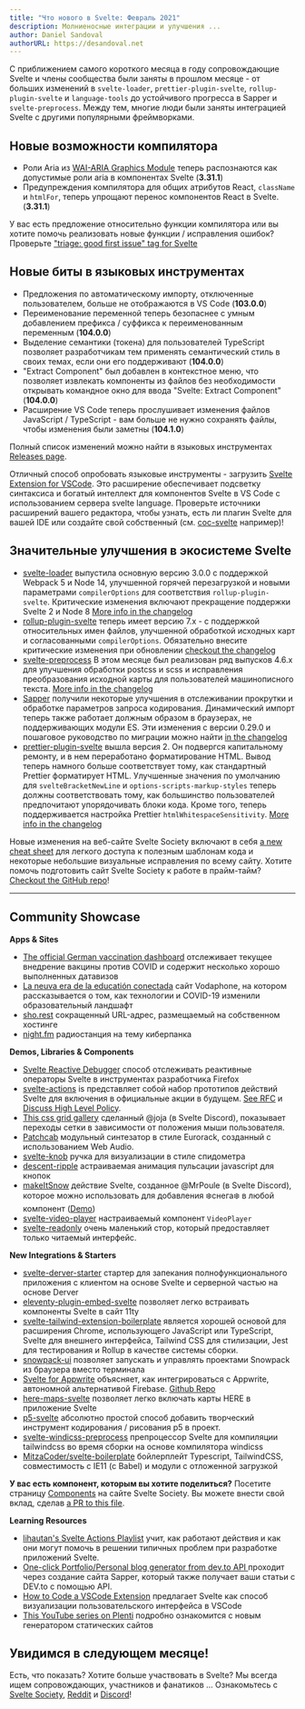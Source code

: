 ```yaml
---
title: "Что нового в Svelte: Февраль 2021"
description: Молниеносные интеграции и улучшения ...
author: Daniel Sandoval
authorURL: https://desandoval.net
---
```


С приближением самого короткого месяца в году сопровождающие Svelte и члены сообщества были заняты в прошлом месяце - от больших изменений в `svelte-loader`, `prettier-plugin-svelte`, `rollup-plugin-svelte` и `language-tools` до устойчивого прогресса в Sapper и `svelte-preprocess`. Между тем, многие люди были заняты интеграцией Svelte с другими популярными фреймворками.

## Новые возможности компилятора
- Роли Aria из [WAI-ARIA Graphics Module](https://www.w3.org/TR/graphics-aria-1.0/#role_definitions) теперь распознаются как допустимые роли aria в компонентах Svelte (**3.31.1**)
- Предупреждения компилятора для общих атрибутов React, `className` и `htmlFor`, теперь упрощают перенос компонентов React в Svelte. (**3.31.1**)

У вас есть предложение относительно функции компилятора или вы хотите помочь реализовать новые функции / исправления ошибок? Проверьте ["triage: good first issue" tag for Svelte](https://github.com/sveltejs/svelte/issues?q=is%3Aopen+is%3Aissue+label%3A%22triage%3A+good+first+issue%22)


## Новые биты в языковых инструментах

- Предложения по автоматическому импорту, отключенные пользователем, больше не отображаются в VS Code (**103.0.0**)
- Переименование переменной теперь безопаснее с умным добавлением префикса / суффикса к переименованным переменным (**104.0.0**)
- Выделение семантики (токена) для пользователей TypeScript позволяет разработчикам тем применять семантический стиль в своих темах, если они его поддерживают (**104.0.0**)
- "Extract Component" был добавлен в контекстное меню, что позволяет извлекать компоненты из файлов без необходимости открывать командное окно для ввода "Svelte: Extract Component"(**104.0.0**)
- Расширение VS Code теперь прослушивает изменения файлов JavaScript / TypeScript - вам больше не нужно сохранять файлы, чтобы изменения были заметны (**104.1.0**)

Полный список изменений можно найти в языковых инструментах [Releases page](https://github.com/sveltejs/language-tools/releases).

Отличный способ опробовать языковые инструменты - загрузить [Svelte Extension for VSCode](https://marketplace.visualstudio.com/items?itemName=svelte.svelte-vscode). Это расширение обеспечивает подсветку синтаксиса и богатый интеллект для компонентов Svelte в VS Code с использованием сервера svelte language. Проверьте источники расширений вашего редактора, чтобы узнать, есть ли плагин Svelte для вашей IDE или создайте свой собственный (см. [coc-svelte](https://github.com/coc-extensions/coc-svelte) например)!

## Значительные улучшения в экосистеме Svelte

- [svelte-loader](https://github.com/sveltejs/svelte-loader) выпустила основную версию 3.0.0 с поддержкой Webpack 5 и Node 14, улучшенной горячей перезагрузкой и новыми параметрами `compilerOptions` для соответствия `rollup-plugin-svelte`. Критические изменения включают прекращение поддержки Svelte 2 и Node 8 [More info in the changelog](https://github.com/sveltejs/svelte-loader/blob/master/CHANGELOG.md)
- [rollup-plugin-svelte](https://github.com/sveltejs/rollup-plugin-svelte) теперь имеет версию 7.x - с поддержкой относительных имен файлов, улучшенной обработкой исходных карт и согласованными `compilerOptions`. Обязательно внесите критические изменения при обновлении [checkout the changelog](https://github.com/sveltejs/rollup-plugin-svelte/blob/master/CHANGELOG.md)
- [svelte-preprocess](https://github.com/sveltejs/svelte-preprocess) В этом месяце был реализован ряд выпусков 4.6.x для улучшения обработки postcss и scss и исправления преобразования исходной карты для пользователей машинописного текста. [More info in the changelog](https://github.com/sveltejs/svelte-preprocess/blob/main/CHANGELOG.md)
- [Sapper](https://github.com/sveltejs/sapper) получили некоторые улучшения в отслеживании прокрутки и обработке параметров запроса кодирования. Динамический импорт теперь также работает должным образом в браузерах, не поддерживающих модули ES. Эти изменения с версии 0.29.0 и пошаговое руководство по миграции можно найти [in the changelog](https://github.com/sveltejs/sapper/blob/master/CHANGELOG.md)
- [prettier-plugin-svelte](https://github.com/sveltejs/prettier-plugin-svelte) вышла версия 2. Он подвергся капитальному ремонту, и в нем переработано форматирование HTML. Вывод теперь намного больше соответствует тому, как стандартный Prettier форматирует HTML. Улучшенные значения по умолчанию для `svelteBracketNewLine` и `options-scripts-markup-styles` теперь должны соответствовать тому, как большинство пользователей предпочитают упорядочивать блоки кода. Кроме того, теперь поддерживается настройка Prettier `htmlWhitespaceSensitivity`. [More info in the changelog](https://github.com/sveltejs/prettier-plugin-svelte/blob/master/CHANGELOG.md)

Новые изменения на веб-сайте Svelte Society включают в себя [a new cheat sheet](https://sveltesociety.dev/cheatsheet) для легкого доступа к полезным шаблонам кода и некоторые небольшие визуальные исправления по всему сайту. Хотите помочь подготовить сайт Svelte Society к работе в прайм-тайм?  [Checkout the GitHub repo](https://github.com/svelte-society/sveltesociety.dev)! 

---

## Community Showcase

**Apps & Sites**

- [The official German vaccination dashboard](https://impfdashboard.de/) отслеживает текущее внедрение вакцины против COVID и содержит несколько хорошо выполненных датавизов
- [La neuva era de la educatión conectada](https://elfuturoesapasionante.vodafone.es/especiales/educacion-conectada/) сайт Vodaphone, на котором рассказывается о том, как технологии и COVID-19 изменили образовательный ландшафт
- [sho.rest](https://github.com/Melonai/shorest) сокращенный URL-адрес, размещаемый на собственном хостинге
- [night.fm](https://night.fm/) радиостанция на тему киберпанка


**Demos, Libraries & Components**

- [Svelte Reactive Debugger](https://addons.mozilla.org/en-US/firefox/addon/svelte-reactive-debugger/) способ отслеживать реактивные операторы Svelte в инструментах разработчика Firefox
- [svelte-actions](https://github.com/sw-yx/svelte-actions) is представляет собой набор прототипов действий Svelte для включения в официальные акции в будущем. [See RFC](https://github.com/sveltejs/rfcs/pull/24) и [Discuss High Level Policy](https://github.com/sw-yx/svelte-actions/issues/7).
- [This css grid gallery](https://svelte.dev/repl/3a1b7fae13b242fe9cd4a4f7aa092fa4?version=3.31.2) сделанный @joja (в Svelte Discord), показывает переходы сетки в зависимости от положения мыши пользователя.
- [Patchcab](https://github.com/spectrome/patchcab) модульный синтезатор в стиле Eurorack, созданный с использованием Web Audio.
- [svelte-knob](https://github.com/MelihAltintas/svelte-knob) ручка для визуализации в стиле спидометра
- [descent-ripple](https://github.com/micha-lmxt/descent-ripple) астраиваемая анимация пульсации javascript для кнопок
- [makeItSnow](https://github.com/florianlouvet/make-it-snow/blob/main/makeItSnowAction.js) действие Svelte, созданное @MrPoule (в Svelte Discord), которое можно использовать для добавления ❄️снега❄️ в любой компонент ([Demo](https://svelte.dev/repl/de5223beb45540a5a11c9bd7b318304f?version=3.31.2))
- [svelte-video-player](https://github.com/meigo/svelte-video-player) настраиваемый компонент `VideoPlayer`
- [svelte-readonly](https://github.com/Crisfole/svelte-readonly) очень маленький стор, который предоставляет только читаемый интерфейс.


**New Integrations & Starters**
- [svelte-derver-starter](https://github.com/AlexxNB/svelte-derver-starter) стартер для запекания полнофункционального приложения с клиентом на основе Svelte и серверной частью на основе Derver
- [eleventy-plugin-embed-svelte](https://github.com/shalomscott/eleventy-plugin-embed-svelte) позволяет легко встраивать компоненты Svelte в сайт 11ty
- [svelte-tailwind-extension-boilerplate](https://github.com/kyrelldixon/svelte-tailwind-extension-boilerplate) является хорошей основой для расширения Chrome, использующего JavaScript или TypeScript, Svelte для внешнего интерфейса, Tailwind CSS для стилизации, Jest для тестирования и Rollup в качестве системы сборки.
- [snowpack-ui](https://github.com/rajasegar/snowpack-ui) позволяет запускать и управлять проектами Snowpack из браузера вместо терминала
- [Svelte for Appwrite](https://dev.to/torstendittmann/svelte-for-appwrite-4fkg) объясняет, как интегрироваться с Appwrite, автономной альтернативой Firebase. [Github Repo](https://github.com/appwrite/sdk-for-svelte)
- [here-maps-svelte](https://github.com/peopledrivemecrazy/here-maps-svelte) позволяет легко включать карты HERE в приложение Svelte
- [p5-svelte](https://github.com/tonyketcham/p5-svelte)  абсолютно простой способ добавить творческий инструмент кодирования / рисования p5 в проект.
- [svelte-windicss-preprocess](https://github.com/voorjaar/svelte-windicss-preprocess) препроцессор Svelte для компиляции tailwindcss во время сборки на основе компилятора windicss
- [MitzaCoder/svelte-boilerplate](https://github.com/MitzaCoder/svelte-boilerplate) бойлерплейт Typescript, TailwindCSS, совместимость с IE11 (с Babel) и модули с отложенной загрузкой

**У вас есть компонент, которым вы хотите поделиться?** Посетите страницу [Components](https://sveltesociety.dev/components) на сайте Svelte Society. Вы можете внести свой вклад, сделав [a PR to this file](https://github.com/svelte-society/sveltesociety.dev/blob/master/src/pages/components/components.json).

**Learning Resources**

- [lihautan's Svelte Actions Playlist](https://www.youtube.com/watch?v=ciaMT_MswzE&list=PLoKaNN3BjQX3Gl14MBygFf8buPIw9pAeK) учит, как работают действия и как они могут помочь в решении типичных проблем при разработке приложений Svelte.
- [One-click Portfolio/Personal blog generator from dev.to API ](https://dev.to/shriji/one-click-portfolio-personal-blog-generator-from-dev-to-api-3apb) проходит через создание сайта Sapper, который также получает ваши статьи с DEV.to с помощью API.
- [How to Code a VSCode Extension](https://www.youtube.com/watch?v=a5DX5pQ9p5M) предлагает Svelte как способ визуализации пользовательского интерфейса в VSCode
- [This YouTube series on Plenti](https://www.youtube.com/watch?v=wyNC7R_VVyQ&list=PLbWvcwWtuDm12y3Hye6oKDwI2gAS0ccHW) подробно ознакомится с новым генератором статических сайтов

## Увидимся в следующем месяце!

Есть, что показать? Хотите больше участвовать в Svelte? Мы всегда ищем сопровождающих, участников и фанатиков ... Ознакомьтесь с [Svelte Society](https://sveltesociety.dev/), [Reddit](https://www.reddit.com/r/sveltejs/) и [Discord](https://discord.com/invite/yy75DKs)!
